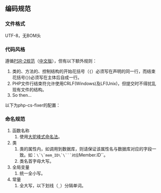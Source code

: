 ## 编码规范

### 文件格式

UTF-8，无BOM头

### 代码风格

遵循[PSR-2规范](http://www.php-fig.org/psr/psr-2/)（[中文版](https://github.com/PizzaLiu/PHP-FIG/blob/master/PSR-2-coding-style-guide-cn.md)），但有以下额外规则：

1. 类的、方法的、控制结构的开始花括号（``{``）必须写在声明的同一行，而结束花括号(``}``)必须写在主体后自成一行。
2. PHP文件行结束符允许使用CRLF(Windows)及LF(Unix)，但提交时不得扰乱现有文件的结构。
3. So then...

以下为php-cs-fixer的配置：


### 命名规范

1. 函数名称
    1. 使用[大驼峰式命名法](https://zh.wikipedia.org/wiki/%E9%A7%9D%E5%B3%B0%E5%BC%8F%E5%A4%A7%E5%B0%8F%E5%AF%AB)。
2. 类
    1. 类的属性内，如调用到数据库，则请保证该属性名与数据库对应的字段一致。如：``\`\`mem_ID\`\```对应``Member.ID``。
    2. 类名首字母大写。
3. 全局变量
    1. 统一全小写。
4. 常量
    1. 全大写，以下划线（``_``）分隔单词。